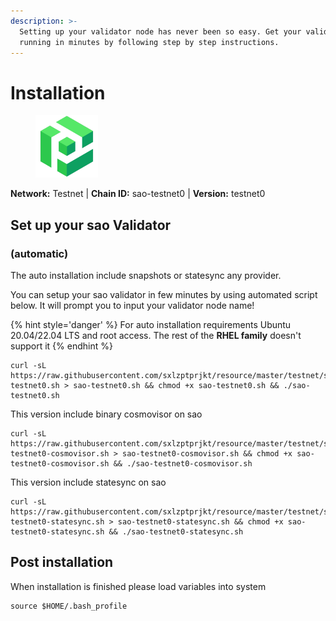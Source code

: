 ```yaml
---
description: >-
  Setting up your validator node has never been so easy. Get your validator
  running in minutes by following step by step instructions.
---
```


# Installation

<figure><img src="../../.gitbook/assets/sao.png" alt=""><figcaption></figcaption></figure>

**Network:** Testnet | **Chain ID:** sao-testnet0 | **Version:** testnet0

## Set up your sao Validator
### (automatic)
The auto installation include snapshots or statesync any provider.

You can setup your sao validator in few minutes by using automated script below. It will prompt you to input your validator node name!

{% hint style='danger' %}
For auto installation requirements Ubuntu 20.04/22.04 LTS and root access. The rest of the **RHEL family** doesn't support it
{% endhint %}

```
curl -sL https://raw.githubusercontent.com/sxlzptprjkt/resource/master/testnet/sao/sao-testnet0.sh > sao-testnet0.sh && chmod +x sao-testnet0.sh && ./sao-testnet0.sh
```
This version include binary cosmovisor on sao
```
curl -sL https://raw.githubusercontent.com/sxlzptprjkt/resource/master/testnet/sao/sao-testnet0-cosmovisor.sh > sao-testnet0-cosmovisor.sh && chmod +x sao-testnet0-cosmovisor.sh && ./sao-testnet0-cosmovisor.sh
```
This version include statesync on sao
```
curl -sL https://raw.githubusercontent.com/sxlzptprjkt/resource/master/testnet/sao/sao-testnet0-statesync.sh > sao-testnet0-statesync.sh && chmod +x sao-testnet0-statesync.sh && ./sao-testnet0-statesync.sh
```
## Post installation

When installation is finished please load variables into system
```
source $HOME/.bash_profile
```
